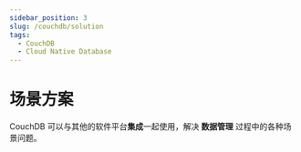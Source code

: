 ```yaml
---
sidebar_position: 3
slug: /couchdb/solution
tags:
  - CouchDB
  - Cloud Native Database
---
```


# 场景方案

CouchDB 可以与其他的软件平台**集成**一起使用，解决 **数据管理** 过程中的各种场景问题。